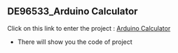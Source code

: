 ## DE96533_Arduino Calculator
Click on this link to enter the project : 
[Arduino Calculator](https://www.tinkercad.com/things/l3t8BRuH9h3)
* There will show you the code of project
